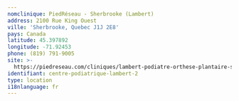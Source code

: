 ```yaml
---
nomclinique: PiedRéseau - Sherbrooke (Lambert)
address: 2100 Rue King Ouest
ville: 'Sherbrooke, Quebec J1J 2E8'
pays: Canada
latitude: 45.397892
longitude: -71.92453
phone: (819) 791-9005
site: >-
  https://piedreseau.com/cliniques/lambert-podiatre-orthese-plantaire-sherbrooke/
identifiant: centre-podiatrique-lambert-2
type: location
i18nlanguage: fr
---
```



